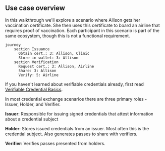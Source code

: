 ## Use case overview

In this walkthrough we'll explore a scenario where Allison gets her vaccination certificate. She then uses this certificate to board an airline that requires proof of vaccination. Each participant in this scenario is part of the same ecosystem, though this is not a functional requirement.


```mermaid
journey
    section Issuance
      Obtain cert.: 3: Allison, Clinic
      Store in wallet: 3: Allison
    section Verification
      Request cert.: 3: Allison, Airline
      Share: 3: Allison
      Verify: 5: Airline
```

If you haven't learned about verifiable credentials already, first read [Verifiable Credential Basics](https://trinsic.id/trinsic-basics-the-verifiable-credentials-model/).

In most credential exchange scenarios there are three primary roles - Issuer, Holder, and Verifier.

**Issuer**: Responsible for issuing signed credentials that attest information about a credential subject

**Holder**: Stores issued credentials from an issuer. Most often this is the credential subject. Also generates passes to share with verifiers.

**Verifier**: Verifies passes presented from holders.
